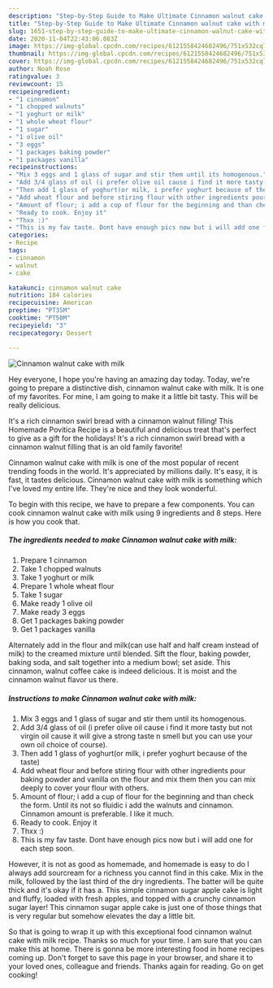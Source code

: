 ```yaml
---
description: "Step-by-Step Guide to Make Ultimate Cinnamon walnut cake with milk"
title: "Step-by-Step Guide to Make Ultimate Cinnamon walnut cake with milk"
slug: 1651-step-by-step-guide-to-make-ultimate-cinnamon-walnut-cake-with-milk
date: 2020-11-04T22:43:06.083Z
image: https://img-global.cpcdn.com/recipes/6121558424682496/751x532cq70/cinnamon-walnut-cake-with-milk-recipe-main-photo.jpg
thumbnail: https://img-global.cpcdn.com/recipes/6121558424682496/751x532cq70/cinnamon-walnut-cake-with-milk-recipe-main-photo.jpg
cover: https://img-global.cpcdn.com/recipes/6121558424682496/751x532cq70/cinnamon-walnut-cake-with-milk-recipe-main-photo.jpg
author: Noah Rose
ratingvalue: 3
reviewcount: 15
recipeingredient:
- "1 cinnamon"
- "1 chopped walnuts"
- "1 yoghurt or milk"
- "1 whole wheat flour"
- "1 sugar"
- "1 olive oil"
- "3 eggs"
- "1 packages baking powder"
- "1 packages vanilla"
recipeinstructions:
- "Mix 3 eggs and 1 glass of sugar and stir them until its homogenous."
- "Add 3/4 glass of oil (i prefer olive oil cause i find it more tasty but not virgin oil cause it will give a strong taste n smell but you can use your own oil choice of course)."
- "Then add 1 glass of yoghurt(or milk, i prefer yoghurt because of the taste)"
- "Add wheat flour and before stiring flour with other ingredients pour baking powder and vanilla on the flour and mix them then you can mix deeply to cover your flour with others."
- "Amount of flour; i add a cup of flour for the beginning and than check the form. Until its not so fluidic i add the walnuts and cinnamon. Cinnamon amount is preferable. I like it much."
- "Ready to cook. Enjoy it"
- "Thxx :)"
- "This is my fav taste. Dont have enough pics now but i will add one for each step soon."
categories:
- Recipe
tags:
- cinnamon
- walnut
- cake

katakunci: cinnamon walnut cake 
nutrition: 184 calories
recipecuisine: American
preptime: "PT35M"
cooktime: "PT50M"
recipeyield: "3"
recipecategory: Dessert

---
```



![Cinnamon walnut cake with milk](https://img-global.cpcdn.com/recipes/6121558424682496/751x532cq70/cinnamon-walnut-cake-with-milk-recipe-main-photo.jpg)

Hey everyone, I hope you're having an amazing day today. Today, we're going to prepare a distinctive dish, cinnamon walnut cake with milk. It is one of my favorites. For mine, I am going to make it a little bit tasty. This will be really delicious.

It&#39;s a rich cinnamon swirl bread with a cinnamon walnut filling! This Homemade Povitica Recipe is a beautiful and delicious treat that&#39;s perfect to give as a gift for the holidays! It&#39;s a rich cinnamon swirl bread with a cinnamon walnut filling that is an old family favorite!

Cinnamon walnut cake with milk is one of the most popular of recent trending foods in the world. It's appreciated by millions daily. It's easy, it is fast, it tastes delicious. Cinnamon walnut cake with milk is something which I've loved my entire life. They're nice and they look wonderful.


To begin with this recipe, we have to prepare a few components. You can cook cinnamon walnut cake with milk using 9 ingredients and 8 steps. Here is how you cook that.

<!--inarticleads1-->

##### The ingredients needed to make Cinnamon walnut cake with milk:

1. Prepare 1 cinnamon
1. Take 1 chopped walnuts
1. Take 1 yoghurt or milk
1. Prepare 1 whole wheat flour
1. Take 1 sugar
1. Make ready 1 olive oil
1. Make ready 3 eggs
1. Get 1 packages baking powder
1. Get 1 packages vanilla


Alternately add in the flour and milk(can use half and half cream instead of milk) to the creamed mixture until blended. Sift the flour, baking powder, baking soda, and salt together into a medium bowl; set aside. This cinnamon, walnut coffee cake is indeed delicious. It is moist and the cinnamon walnut flavor us there. 

<!--inarticleads2-->

##### Instructions to make Cinnamon walnut cake with milk:

1. Mix 3 eggs and 1 glass of sugar and stir them until its homogenous.
1. Add 3/4 glass of oil (i prefer olive oil cause i find it more tasty but not virgin oil cause it will give a strong taste n smell but you can use your own oil choice of course).
1. Then add 1 glass of yoghurt(or milk, i prefer yoghurt because of the taste)
1. Add wheat flour and before stiring flour with other ingredients pour baking powder and vanilla on the flour and mix them then you can mix deeply to cover your flour with others.
1. Amount of flour; i add a cup of flour for the beginning and than check the form. Until its not so fluidic i add the walnuts and cinnamon. Cinnamon amount is preferable. I like it much.
1. Ready to cook. Enjoy it
1. Thxx :)
1. This is my fav taste. Dont have enough pics now but i will add one for each step soon.


However, it is not as good as homemade, and homemade is easy to do I always add sourcream for a richness you cannot find in this cake. Mix in the milk, followed by the last third of the dry ingredients. The batter will be quite thick and it&#39;s okay if it has a. This simple cinnamon sugar apple cake is light and fluffy, loaded with fresh apples, and topped with a crunchy cinnamon sugar layer! This cinnamon sugar apple cake is just one of those things that is very regular but somehow elevates the day a little bit. 

So that is going to wrap it up with this exceptional food cinnamon walnut cake with milk recipe. Thanks so much for your time. I am sure that you can make this at home. There is gonna be more interesting food in home recipes coming up. Don't forget to save this page in your browser, and share it to your loved ones, colleague and friends. Thanks again for reading. Go on get cooking!
